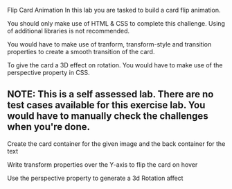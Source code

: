 Flip Card Animation
In this lab you are tasked to build a card flip animation.

You should only make use of HTML & CSS to complete this challenge. Using of additional libraries is not recommended.

You would have to make use of tranform, transform-style and transition properties to create a smooth transition of the card.

To give the card a 3D effect on rotation. You would have to make use of the perspective property in CSS.

NOTE: This is a self assessed lab. There are no test cases available for this exercise lab. You would have to manually check the challenges when you're done.
-------------------------
Create the card container for the given image and the back container for the text

Write transform properties over the Y-axis to flip the card on hover

Use the perspective property to generate a 3d Rotation affect